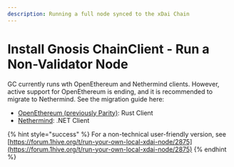```yaml
---
description: Running a full node synced to the xDai Chain
---
```


# Install Gnosis ChainClient - Run a Non-Validator Node

GC currently runs wth OpenEthereum and Nethermind clients. However, active support for OpenEthereum is ending, and it is recommended to migrate to Nethermind. See the migration guide here:

* [OpenEthereum (previously Parity)](parity.md): Rust Client
* [Nethermind](nethermind.md): .NET Client&#x20;

{% hint style="success" %}
For a non-technical user-friendly version, see [https://forum.1hive.org/t/run-your-own-local-xdai-node/2875](https://forum.1hive.org/t/run-your-own-local-xdai-node/2875)
{% endhint %}

##

